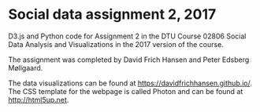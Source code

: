 # Social data assignment 2, 2017
D3.js and Python code for Assignment 2 in the DTU Course 02806 Social Data Analysis and Visualizations in the 2017 version of the course. 

The assignment was completed by David Frich Hansen and Peter Edsberg Møllgaard.

The data visualizations can be found at https://davidfrichhansen.github.io/.
The CSS template for the webpage is called Photon and can be found at http://html5up.net.

